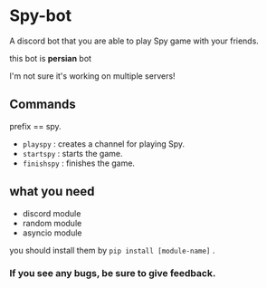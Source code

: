 # Spy-bot
A discord bot that you are able to play Spy game with your friends. 

this bot is **persian** bot

I'm not sure it's working on multiple servers!


## Commands

prefix == spy.

- `playspy` : creates a channel for playing Spy.
- `startspy` : starts the game.
- `finishspy` : finishes the game.


## what you need

- discord module
- random module
- asyncio module

you should install them by `pip install [module-name]` .


### If you see any bugs, be sure to give feedback.
